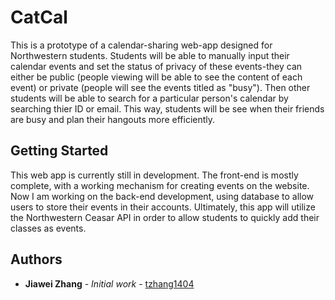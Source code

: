 # CatCal
This is a prototype of a calendar-sharing web-app designed for Northwestern students. Students will be able to manually input their calendar events and set the status of privacy of these events-they can either be public (people viewing will be able to see the content of each event) or private (people will see the events titled as "busy"). Then other students will be able to search for a particular person's calendar by searching thier ID or email. This way, students will be see when their friends are busy and plan their hangouts more efficiently. 

## Getting Started
This web app is currently still in development. The front-end is mostly complete, with a working mechanism for creating events on the website. Now I am working on the back-end development, using database to allow users to store their events in their accounts. Ultimately, this app will utilize the Northwestern Ceasar API in order to allow students to quickly add their classes as events. 


## Authors

* **Jiawei Zhang** - *Initial work* - [tzhang1404](https://github.com/tzhang1404)

